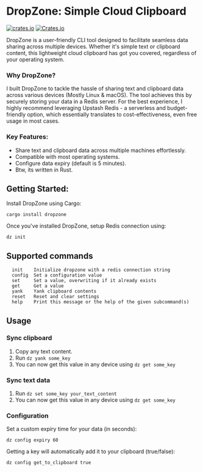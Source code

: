 # DropZone: Simple Cloud Clipboard

[![crates.io](https://img.shields.io/crates/v/dropzone)](https://crates.io/crates/dropzone)
[![Crates.io](https://img.shields.io/crates/d/dropzone)](https://crates.io/crates/dropzone)

DropZone is a user-friendly CLI tool designed to facilitate seamless data sharing across multiple devices. Whether it's simple text or clipboard content, this lightweight cloud clipboard has got you covered, regardless of your operating system.

### Why DropZone?
I built DropZone to tackle the hassle of sharing text and clipboard data across various devices (Mostly Linux & macOS). The tool achieves this by securely storing your data in a Redis server. For the best experience, I highly recommend leveraging Upstash Redis - a serverless and budget-friendly option, which essentially translates to cost-effectiveness, even free usage in most cases.

### Key Features:

- Share text and clipboard data across multiple machines effortlessly.
- Compatible with most operating systems.
- Configure data expiry (default is 5 minutes).
- Btw, its written in Rust.

## Getting Started:

Install DropZone using Cargo:

```
cargo install dropzone
```

Once you've installed DropZone, setup Redis connection using:

```
dz init
```

## Supported commands

```
  init    Initialize dropzone with a redis connection string
  config  Set a configuration value
  set     Set a value, overwriting if it already exists
  get     Get a value
  yank    Yank clipboard contents
  reset   Reset and clear settings
  help    Print this message or the help of the given subcommand(s)
```

## Usage

### Sync clipboard

1. Copy any text content.
2. Run `dz yank some_key`
3. You can now get this value in any device using `dz get some_key`

### Sync text data

1. Run `dz set some_key your_text_content`
2. You can now get this value in any device using `dz get some_key`

### Configuration

Set a custom expiry time for your data (in seconds):
```
dz config expiry 60
```

Getting a key will automatically add it to your clipboard (true/false):
```
dz config get_to_clipboard true
```
